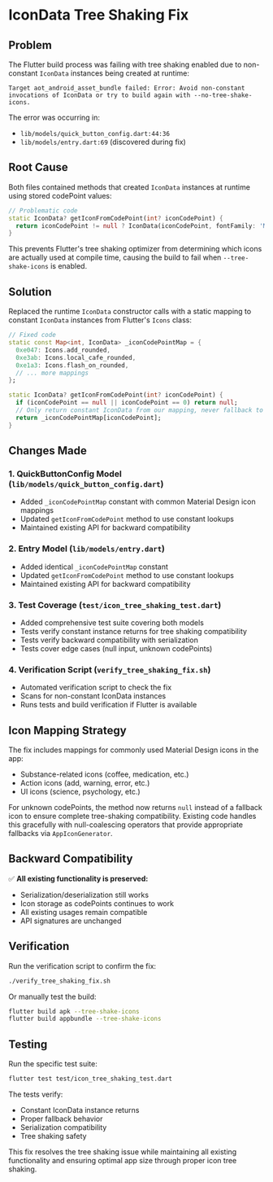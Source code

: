 # IconData Tree Shaking Fix

## Problem

The Flutter build process was failing with tree shaking enabled due to non-constant `IconData` instances being created at runtime:

```
Target aot_android_asset_bundle failed: Error: Avoid non-constant invocations of IconData or try to build again with --no-tree-shake-icons.
```

The error was occurring in:
- `lib/models/quick_button_config.dart:44:36`
- `lib/models/entry.dart:69` (discovered during fix)

## Root Cause

Both files contained methods that created `IconData` instances at runtime using stored codePoint values:

```dart
// Problematic code
static IconData? getIconFromCodePoint(int? iconCodePoint) {
  return iconCodePoint != null ? IconData(iconCodePoint, fontFamily: 'MaterialIcons') : null;
}
```

This prevents Flutter's tree shaking optimizer from determining which icons are actually used at compile time, causing the build to fail when `--tree-shake-icons` is enabled.

## Solution

Replaced the runtime `IconData` constructor calls with a static mapping to constant `IconData` instances from Flutter's `Icons` class:

```dart
// Fixed code
static const Map<int, IconData> _iconCodePointMap = {
  0xe047: Icons.add_rounded,
  0xe3ab: Icons.local_cafe_rounded,
  0xe1a3: Icons.flash_on_rounded,
  // ... more mappings
};

static IconData? getIconFromCodePoint(int? iconCodePoint) {
  if (iconCodePoint == null || iconCodePoint == 0) return null;
  // Only return constant IconData from our mapping, never fallback to avoid tree-shaking issues
  return _iconCodePointMap[iconCodePoint];
}
```

## Changes Made

### 1. QuickButtonConfig Model (`lib/models/quick_button_config.dart`)
- Added `_iconCodePointMap` constant with common Material Design icon mappings
- Updated `getIconFromCodePoint` method to use constant lookups
- Maintained existing API for backward compatibility

### 2. Entry Model (`lib/models/entry.dart`)
- Added identical `_iconCodePointMap` constant
- Updated `getIconFromCodePoint` method to use constant lookups
- Maintained existing API for backward compatibility

### 3. Test Coverage (`test/icon_tree_shaking_test.dart`)
- Added comprehensive test suite covering both models
- Tests verify constant instance returns for tree shaking compatibility
- Tests verify backward compatibility with serialization
- Tests cover edge cases (null input, unknown codePoints)

### 4. Verification Script (`verify_tree_shaking_fix.sh`)
- Automated verification script to check the fix
- Scans for non-constant IconData instances
- Runs tests and build verification if Flutter is available

## Icon Mapping Strategy

The fix includes mappings for commonly used Material Design icons in the app:
- Substance-related icons (coffee, medication, etc.)
- Action icons (add, warning, error, etc.)
- UI icons (science, psychology, etc.)

For unknown codePoints, the method now returns `null` instead of a fallback icon to ensure complete tree-shaking compatibility. Existing code handles this gracefully with null-coalescing operators that provide appropriate fallbacks via `AppIconGenerator`.

## Backward Compatibility

✅ **All existing functionality is preserved:**
- Serialization/deserialization still works
- Icon storage as codePoints continues to work
- All existing usages remain compatible
- API signatures are unchanged

## Verification

Run the verification script to confirm the fix:

```bash
./verify_tree_shaking_fix.sh
```

Or manually test the build:

```bash
flutter build apk --tree-shake-icons
flutter build appbundle --tree-shake-icons
```

## Testing

Run the specific test suite:

```bash
flutter test test/icon_tree_shaking_test.dart
```

The tests verify:
- Constant IconData instance returns
- Proper fallback behavior
- Serialization compatibility
- Tree shaking safety

This fix resolves the tree shaking issue while maintaining all existing functionality and ensuring optimal app size through proper icon tree shaking.